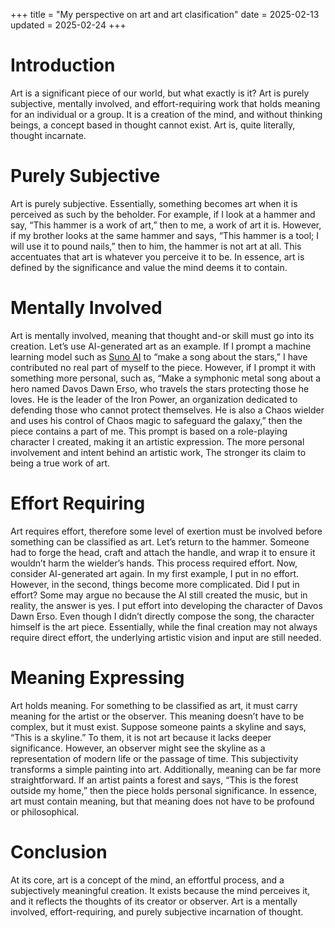 +++
title = "My perspective on art and art clasification"
date = 2025-02-13
updated = 2025-02-24
+++

# Introduction

Art is a significant piece of our world, but what exactly is it? Art is purely subjective, mentally involved, and effort-requiring work that holds meaning for an individual or a group. It is a creation of the mind, and without thinking beings, a concept based in thought cannot exist. Art is, quite literally, thought incarnate.

# Purely Subjective

Art is purely subjective. Essentially, something becomes art when it is perceived as such by the beholder. For example, if I look at a hammer and say, “This hammer is a work of art,” then to me, a work of art it is. However, if my brother looks at the same hammer and says, “This hammer is a tool; I will use it to pound nails,” then to him, the hammer is not art at all. This accentuates that art is whatever you perceive it to be. In essence, art is defined by the significance and value the mind deems it to contain.

# Mentally Involved

Art is mentally involved, meaning that thought and-or skill must go into its creation. Let’s use AI-generated art as an example. If I prompt a machine learning model such as [Suno AI](https://suno.com/home) to “make a song about the stars,” I have contributed no real part of myself to the piece. However, if I prompt it with something more personal, such as, “Make a symphonic metal song about a hero named Davos Dawn Erso, who travels the stars protecting those he loves. He is the leader of the Iron Power, an organization dedicated to defending those who cannot protect themselves. He is also a Chaos wielder and uses his control of Chaos magic to safeguard the galaxy,” then the piece contains a part of me. This prompt is based on a role-playing character I created, making it an artistic expression. The more personal involvement and intent behind an artistic work, The stronger its claim to being a true work of art.

# Effort Requiring

Art requires effort, therefore some level of exertion must be involved before something can be classified as art. Let’s return to the hammer. Someone had to forge the head, craft and attach the handle, and wrap it to ensure it wouldn’t harm the wielder’s hands. This process required effort. Now, consider AI-generated art again. In my first example, I put in no effort. However, in the second, things become more complicated. Did I put in effort? Some may argue no because the AI still created the music, but in reality, the answer is yes. I put effort into developing the character of Davos Dawn Erso. Even though I didn’t directly compose the song, the character himself is the art piece. Essentially, while the final creation may not always require direct effort, the underlying artistic vision and input are still needed.

# Meaning Expressing

Art holds meaning. For something to be classified as art, it must carry meaning for the artist or the observer. This meaning doesn’t have to be complex, but it must exist. Suppose someone paints a skyline and says, “This is a skyline.” To them, it is not art because it lacks deeper significance. However, an observer might see the skyline as a representation of modern life or the passage of time. This subjectivity transforms a simple painting into art. Additionally, meaning can be far more straightforward. If an artist paints a forest and says, “This is the forest outside my home,” then the piece holds personal significance. In essence, art must contain meaning, but that meaning does not have to be profound or philosophical.

# Conclusion 

At its core, art is a concept of the mind, an effortful process, and a subjectively meaningful creation. It exists because the mind perceives it, and it reflects the thoughts of its creator or observer. Art is a mentally involved, effort-requiring, and purely subjective incarnation of thought.
